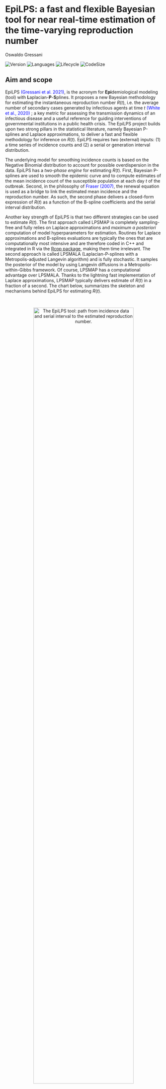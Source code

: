 EpiLPS: a fast and flexible Bayesian tool for near real-time estimation
of the time-varying reproduction number
================
Oswaldo Gressani

<!-- Introduce badges -->

![Version](https://img.shields.io/badge/Version-1.0.1-lightgrey)
![Languages](https://img.shields.io/badge/Languages-R%2C%20C%2B%2B-informational)
![Lifecycle](https://img.shields.io/badge/lifecycle-experimental-yellow)
![CodeSize](https://img.shields.io/github/languages/code-size/oswaldogressani/EpiLPS?color=orange&label=Code%20size&style=plastic)

## Aim and scope

EpiLPS <span style="color: blue;"> (Gressani et al. 2021)</span>, is the
acronym for **Epi**demiological modeling (tool) with
**L**aplacian-**P**-**S**plines. It proposes a new Bayesian methodology
for estimating the instantaneous reproduction number *R*(*t*), i.e. the
average number of secondary cases generated by infectious agents at time
*t* <span style="color: blue;"> (White et al., 2020) </span>; a key
metric for assessing the transmission dynamics of an infectious disease
and a useful reference for guiding interventions of governmental
institutions in a public health crisis. The EpiLPS project builds upon
two strong pillars in the statistical literature, namely Bayesian
P-splines and Laplace approximations, to deliver a fast and flexible
methodology for inference on *R*(*t*). EpiLPS requires two (external)
inputs: (1) a time series of incidence counts and (2) a serial or
generation interval distribution.

The underlying model for smoothing incidence counts is based on the
Negative Binomial distribution to account for possible overdispersion in
the data. EpiLPS has a *two-phase engine* for estimating *R*(*t*).
First, Bayesian P-splines are used to smooth the epidemic curve and to
compute estimates of the mean incidence count of the susceptible
population at each day *t* of the outbreak. Second, in the philosophy of
<span style="color: blue;"> Fraser (2007)</span>, the renewal equation
is used as a bridge to link the estimated mean incidence and the
reproduction number. As such, the second phase delivers a closed-form
expression of *R*(*t*) as a function of the B-spline coefficients and
the serial interval distribution.

Another key strength of EpiLPS is that two different strategies can be
used to estimate *R*(*t*). The first approach called LPSMAP is
completely sampling-free and fully relies on Laplace approximations and
*maximum a posteriori* computation of model hyperparameters for
estimation. Routines for Laplace approximations and B-splines
evaluations are typically the ones that are computationally most
intensive and are therefore coded in C++ and integrated in R via the
[Rcpp package](http://www.rcpp.org/), making them time irrelevant. The
second approach is called LPSMALA (Laplacian-P-splines with a
Metropolis-adjusted Langevin algorithm) and is fully stochastic. It
samples the posterior of the model by using Langevin diffusions in a
Metropolis-within-Gibbs framework. Of course, LPSMAP has a computational
advantage over LPSMALA. Thanks to the lightning fast implementation of
Laplace approximations, LPSMAP typically delivers estimate of *R*(*t*)
in a fraction of a second. The chart below, summarizes the skeleton and
mechanisms behind EpiLPS for estimating *R*(*t*).

<br> <!-- Include a white space -->

<div class="figure" style="text-align: center">

<img src="man/figures/EpiLPSchart.jpg" alt="The EpiLPS tool: path from incidence data and serial interval to the estimated reproduction number." width="80%" />
<p class="caption">
The EpiLPS tool: path from incidence data and serial interval to the
estimated reproduction number.
</p>

</div>

## Getting started

As the EpiLPS package includes C++ code, Windows users will need to
install Rtools to include the required compilers for a smooth
experience. Rtools is free and can be downloaded from
<https://cran.r-project.org/bin/windows/Rtools/>. To install the Github
version of EpiLPS (with
[devtools](https://cran.r-project.org/web/packages/devtools/index.html))
type the following lines in the R console:

``` r
install.packages("devtools")
devtools::install_github("oswaldogressani/EpiLPS")
```

The package can then be loaded as follows:

``` r
library("EpiLPS")
```

The EpiLPS package structure is fairly simple. It has three main
routines and an S3 method for plots:

-   `epilps()` The main routine for model fit.
-   `plot.epilps()` S3 method to plot an object of class `epilps`.
-   `episim()` A routine to simulate epidemic data.
-   `perfcheck()` Checks the performance of `epilps()` via simulations.

## A simulated example

To simulate data with `episim()`, a serial interval distribution and a
pattern for the true reproduction number curve has to be specified. Four
patterns are available for the moment, namely 1: Constant *R*(*t*), 2:
Step function *R*(*t*), 3: Wiggly *R*(*t*) and 4:Decaying *R*(*t*)
curve. The data generating process is based on Poisson counts and the
epidemic renewal equation for establishing the link between the mean
number of infections and the reproduction number. The default duration
of the simulated outbreak is 50 days but other choices are possible. The
code below simulates an epidemic according to pattern 4 and gives
summarizing plots by setting the option `plotsim = TRUE`:

``` r
si <- c(0.12, 0.28, 0.30, 0.25, 0.05) # Specify a serial interval distribution
simepi <- episim(serial_interval = si, Rpattern = 4, plotsim = TRUE)
```

<img src="README_files/figure-gfm/simex1-1.png" style="display: block; margin: auto;" />

<br>

The simulated incidence count data can be accessed by typing:

``` r
simepi$y
```

    ##  [1]   25    6   26   35   48   58   99  127  180  240  280  412  481  581  666
    ## [16]  837  952 1103 1140 1217 1293 1294 1294 1253 1188 1062  965  871  802  667
    ## [31]  517  423  360  283  222  142  128   92   65   49   32   40   23   12   10
    ## [46]    9    2    3    1    2

The `epilps()` routine can be used to fit the epidemic data. By default,
the LPSMAP approach is used with 30 B-splines in the interval \[1; 50\]
and a second order penalty. The `plot()` routine on the `epifit_LPSMAP`
object can be used to plot the estimated reproduction number.

``` r
epifit_LPSMAP <- epilps(incidence = simepi$y, serial_interval = si)
```

    ## Inference method chosen: LPSMAP. 
    ## Total number of days: 50. 
    ## Mean R(t) discarding first 7 days: 0.966.
    ## Mean 95% CI of R(t) discarding first 7 days: (0.789,1.188) 
    ## Elapsed real time (wall clock time): 0.15 seconds.

``` r
plot(epifit_LPSMAP)
```

<img src="README_files/figure-gfm/lpsmap-1.png" style="display: block; margin: auto;" />

<br>

Several options can be specified in the `plot()` routine. For instance,
graphical parameters such as `themetype` and `rtcol` can be used to
control the theme and color of the fitted *R*(*t*) curve. In addition,
the option `overlayEpiestim` can be set to `TRUE` to overlay the
estimated *R*(*t*) curve with the EpiEstim package of <span
style="color: blue;"> Cori et al., (2013) </span>.

``` r
plot(epifit_LPSMAP, themetype = "light", rtcol = "steelblue", overlayEpiestim = TRUE)
```

<img src="README_files/figure-gfm/plotepi-1.png" style="display: block; margin: auto;" />

<br>

The numerical values of the estimated *R*(*t*) at days *t* = 8, …, 14
obtained with LPSMAP and the associated 95% credible interval can be
obtained by typing:

``` r
knitr::kable(epifit_LPSMAP$epifit[8:14,2:4])
```

|     | R\_estim | R95CI\_low | R95CI\_up |
|:----|---------:|-----------:|----------:|
| 8   | 2.424164 |   1.993297 |  2.948165 |
| 9   | 2.374009 |   1.968241 |  2.863429 |
| 10  | 2.274928 |   1.886469 |  2.743378 |
| 11  | 2.154359 |   1.799058 |  2.579829 |
| 12  | 2.030099 |   1.690995 |  2.437206 |
| 13  | 1.911840 |   1.597277 |  2.288353 |
| 14  | 1.806181 |   1.504370 |  2.168543 |

A smooth estimate of the epidemic curve can be obtained with the code
below. The option `epicol` controls the color of the curve and
`incibars` can be set to *TRUE* or *FALSE* to show or not the bar plot
of the incidence counts.

``` r
plot(epifit_LPSMAP, plotout = "epicurve", themetype = "light", epicol = "orange", incibars = TRUE)
```

<img src="README_files/figure-gfm/plotepi2-1.png" style="display: block; margin: auto;" />

## Real data examples

To illustrate EpiLPS on real data, we work with the Covid19 R Interface
Data Hub <https://covid19datahub.io/>. Four countries are considered
(Luxembourg, Italy, Canada and Japan) and the reproduction number is
estimated with LPSMAP over the period April 2020 - October 2021 with a
uniform serial interval over 5 days. For Japan, option `overlayEpiestim`
is *TRUE* to compare the EpiLPS and EpiEstim fits.

``` r
library("COVID19")

# Uniform serial interval over 5 days
si <- c(0.2, 0.2, 0.2, 0.2, 0.2)

# Luxembourg
Luxembourg <- covid19(country = "LUX", level = 1, verbose = FALSE)
dateLUX <- Luxembourg$date[75:649]
inciLUX <- Luxembourg$hosp[75:649]

# Italy
Italy <- covid19(country = "ITA", level = 1, verbose = FALSE)
dateITA <- Italy$date[42:616]
inciITA <- Italy$hosp[42:616]

# Canada
Canada <- covid19(country = "CAN", level = 1, verbose = FALSE)
dateCAN <- Canada$date[71:645]
inciCAN <- Canada$hosp[71:645]

# Japan
Japan<- covid19(country = "JPN", level = 1, verbose = FALSE)
dateJPN <- Japan$date[75:649]
inciJPN <- Japan$hosp[75:649]

# Fit with EpiLPS
epiLUX <- epilps(incidence = inciLUX, serial_interval = si, verbose = FALSE)
epiITA <- epilps(incidence = inciITA, serial_interval = si, verbose = FALSE)
epiCAN <- epilps(incidence = inciCAN, serial_interval = si, verbose = FALSE)
epiJPN <- epilps(incidence = inciJPN, serial_interval = si, verbose = FALSE)

gridExtra::grid.arrange(
plot(epiLUX, dates = dateLUX, datelab = "3m", rtcol = "steelblue",
     Rtitle = "Estimated R Luxembourg"),
plot(epiITA, dates = dateITA, datelab = "3m", rtcol = "chartreuse4",
     Rtitle = "Estimated R Italy"),
plot(epiCAN, dates = dateCAN, datelab = "3m", rtcol = "brown2",
     Rtitle = "Estimated R Canada"),
plot(epiJPN, dates = dateJPN, datelab = "3m", rtcol = "darkorchid1",
     overlayEpiestim = TRUE, Rtitle = "Estimated R Japan"),
nrow = 2, ncol = 2)
```

<img src="README_files/figure-gfm/realdata-1.png" style="display: block; margin: auto;" />

## Validation

To check the (statistical) performance of EpiLPS, the `perfcheck()`
routine can be used to simulate epidemic outbreaks under four different
scenarios. Each scenario has a different *R*(*t*) curve to be compared
with the estimated trajectories fitted by EpiLPS. For comparative
reasons, the trajectories of EpiEstim (with a weekly sliding window) are
also shown. The code below simulates 25 epidemic outbreaks with a data
generating process following scenario 3 and a given serial interval
distribution. A seed can also be specified for reproducibility.

``` r
simexample <- perfcheck(S = 25, method = "LPSMALA",
                        serial_interval = c(0.2, 0.4, 0.2, 0.1, 0.1),
                        scenario = 3, ci_level = 0.95,  seed = 1234,
                        themetype = "gray")
```

![](README_files/figure-gfm/unnamed-chunk-1-1.png)<!-- -->

    ## Comparing LPSMALA vs EpiEstim in S=25 replications (epidemic T=50 days). 
    ## Mean Bias on days 8-50:
    ## -- EpiLPS mean Bias: -0.00206
    ## -- EpiEstim mean Bias: 0.04532
    ## Mean MSE on days 8-50:
    ## -- EpiLPS mean MSE:   0.0052
    ## -- EpiEstim mean MSE: 0.11407
    ## Mean credible interval coverage on days 8-50 (nominal level: 95 %):
    ## -- EpiLPS mean coverage:   94.51163
    ## -- EpiEstim mean coverage: 13.2093
    ## -- EpiLPS mean CI width: 0.22
    ## -- EpiEstim mean CI width: 0.18

## Package version

This is version 1.0.1 (2021-12-08) - “EpiLPS smoothing”.

## Acknowledgments

This project is funded by the European Union’s Research and Innovation
Action under the H2020 work programme, EpiPose (grant number 101003688).

## References

Gressani, O., Wallinga, J., Althaus, C., Hens, N. and Faes, C. (2021).
EpiLPS: a fast and flexible Bayesian tool for near real-time estimation
of the time-varying reproduction number. *MedRxiv preprint*,
<https://doi.org/10.1101/2021.12.02.21267189>

White, L. F., Moser, C. B., Thompson, R. N., & Pagano, M. (2021).
Statistical estimation of the reproductive number from case notification
data. *American Journal of Epidemiology*, **190**(4), 611-620.

Fraser C (2007) Estimating Individual and Household Reproduction Numbers
in an Emerging Epidemic. *PLoS ONE* **2**(8): e758.
<https://doi.org/10.1371/journal.pone.0000758>

Cori, A., Ferguson, N.M., Fraser, C., Cauchemez, S. (2013) A new
framework and software to estimate time-varying reproduction numbers
during epidemics, *American Journal of Epidemiology*, **178**(9),
1505–1512. <https://doi.org/10.1093/aje/kwt133>

<hr>

